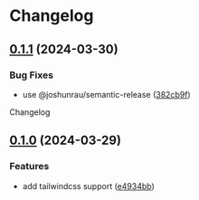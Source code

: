 # Changelog

## [0.1.1](https://github.com/joshunrau/prettier-config/compare/v0.1.0...v0.1.1) (2024-03-30)


### Bug Fixes

* use @joshunrau/semantic-release ([382cb9f](https://github.com/joshunrau/prettier-config/commit/382cb9f0aa08371c4d4e53c34651e5d2c91eb5bd))

Changelog

## [0.1.0](https://github.com/joshunrau/prettier-config/compare/v0.0.1...v0.1.0) (2024-03-29)


### Features

* add tailwindcss support ([e4934bb](https://github.com/joshunrau/prettier-config/commit/e4934bb1926783a87511d0bb75aa2485490c566f))
